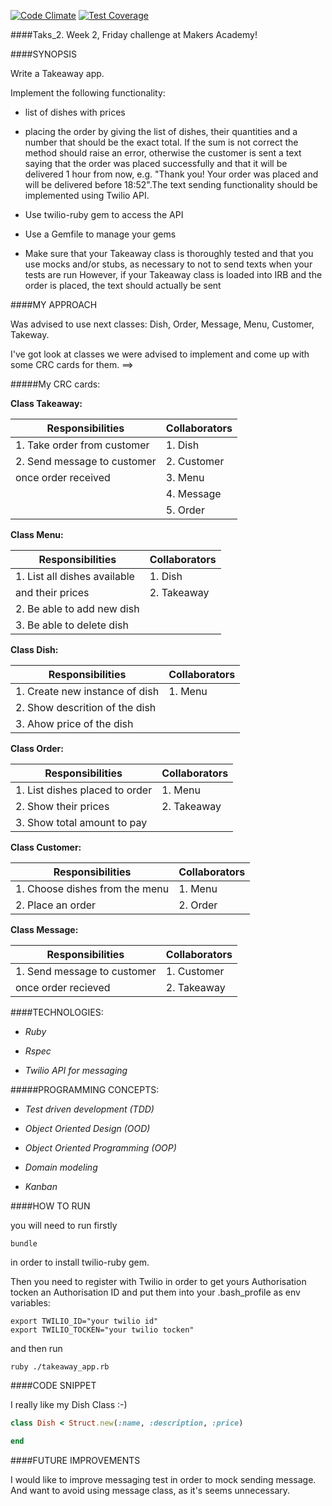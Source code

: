 [![Code Climate](https://codeclimate.com/github/palyrex/takeaway/badges/gpa.svg)](https://codeclimate.com/github/palyrex/takeaway) [![Test Coverage](https://codeclimate.com/github/palyrex/takeaway/badges/coverage.svg)](https://codeclimate.com/github/palyrex/takeaway)

####Taks_2. Week 2, Friday challenge at Makers Academy!

####SYNOPSIS

Write a Takeaway app.

Implement the following functionality:

- list of dishes with prices

- placing the order by giving the list of dishes, their quantities and a number that should be the exact total. If the sum is not correct the method should raise an error, otherwise the customer is sent a text saying that the order was placed successfully and that it will be delivered 1 hour from now, e.g. "Thank you! Your order was placed and will be delivered before 18:52".The text sending functionality should be implemented using Twilio API. 

- Use twilio-ruby gem to access the API

- Use a Gemfile to manage your gems

- Make sure that your Takeaway class is thoroughly tested and that you use mocks and/or stubs, as necessary to not to send texts when your tests are run
However, if your Takeaway class is loaded into IRB and the order is placed, the text should actually be sent

####MY APPROACH

Was advised to use next classes: Dish, Order, Message, Menu, Customer, Takeway.

I've got look at classes we were advised to implement and come up with some CRC cards for them. ==>

#####My CRC cards: 

**Class Takeaway:**

Responsibilities               | Collaborators
-------------------------------|-------------------------
1. Take order from customer    | 1. Dish
2. Send message to customer    | 2. Customer
   once order received         | 3. Menu
                               | 4. Message
                               | 5. Order

**Class Menu:**

Responsibilities               | Collaborators
-------------------------------|-------------------------
1. List all dishes available   | 1. Dish
   and their prices            | 2. Takeaway
2. Be able to add new dish     |
3. Be able to delete dish      |

**Class Dish:**

Responsibilities               | Collaborators
-------------------------------|-------------------------
1. Create new instance of dish | 1. Menu
2. Show descrition of the dish | 
3. Ahow price of the dish      |

**Class Order:**

Responsibilities               | Collaborators
-------------------------------|-------------------------
1. List dishes placed to order | 1. Menu
2. Show their prices           | 2. Takeaway
3. Show total amount to pay    |

**Class Customer:**

Responsibilities               | Collaborators
-------------------------------|-------------------------
1. Choose dishes from the menu | 1. Menu
2. Place an order              | 2. Order

**Class Message:** 

Responsibilities               | Collaborators
-------------------------------|-------------------------
1. Send message to customer    | 1. Customer
   once  order recieved        | 2. Takeaway  

####TECHNOLOGIES:

- *Ruby*

- *Rspec*

- *Twilio API for messaging*

#####PROGRAMMING CONCEPTS:

- *Test driven development (TDD)*

- *Object Oriented Design (OOD)*

- *Object Oriented Programming (OOP)*

- *Domain modeling*

- *Kanban*

####HOW TO RUN

you will need to run firstly

```
bundle
```
in order to install twilio-ruby gem.

Then you need to register with Twilio in order to get yours Authorisation tocken an Authorisation ID and put them into your .bash_profile as env variables:

```
export TWILIO_ID="your twilio id"
export TWILIO_TOCKEN="your twilio tocken"
```
and then run 

```
ruby ./takeaway_app.rb
```

####CODE SNIPPET

I really like my Dish Class :-)

```ruby
class Dish < Struct.new(:name, :description, :price)

end
```

####FUTURE IMPROVEMENTS

I would like to improve messaging test in order to mock sending message. And want to avoid using message class, as it's seems unnecessary. 

                                          
